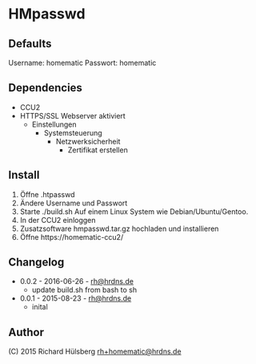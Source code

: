 # HMpasswd

## Defaults
Username: homematic
Passwort: homematic

## Dependencies
- CCU2
- HTTPS/SSL Webserver aktiviert
  - Einstellungen
    - Systemsteuerung
      - Netzwerksicherheit
        - Zertifikat erstellen

## Install
1. Öffne .htpasswd
2. Ändere Username und Passwort
3. Starte ./build.sh
   Auf einem Linux System wie Debian/Ubuntu/Gentoo.
4. In der CCU2 einloggen
5. Zusatzsoftware hmpasswd.tar.gz hochladen und installieren
6. Öffne https://homematic-ccu2/

## Changelog
- 0.0.2 - 2016-06-26 - rh@hrdns.de
  - update build.sh from bash to sh
- 0.0.1 - 2015-08-23 - rh@hrdns.de
  - inital

## Author
(C) 2015 Richard Hülsberg <rh+homematic@hrdns.de>